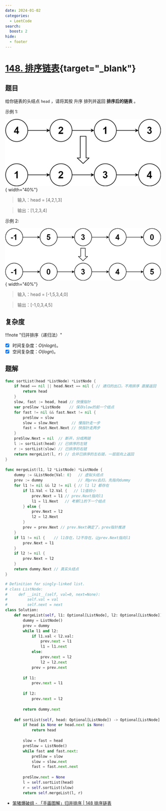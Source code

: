 ```yaml
---
date: 2024-01-02
categories:
  - LeetCode
search:
  boost: 2
hide:
  - footer
---
```


# [148. 排序链表](https://leetcode.cn/problems/sort-list){target="_blank"}

## 题目

给你链表的头结点 `head` ，请将其按 升序 排列并返回 **排序后的链表** 。

示例 1:

![](../assets/img/leetcode/148_1.jpeg){ width="40%"}

> 输入：head = [4,2,1,3]

> 输出：[1,2,3,4]

示例 2:

![](../assets/img/leetcode/148_2.jpeg){ width="40%"}

> 输入：head = [-1,5,3,4,0]

> 输出：[-1,0,3,4,5]

## 复杂度

!!!note "归并排序（递归法）"

- [x] 时间复杂度：$O(n logn)$。
- [x] 空间复杂度：$O(logn)$。

## 题解

```go title="Go"
func sortList(head *ListNode) *ListNode {
	if head == nil || head.Next == nil { // 递归的出口，不用排序 直接返回
		return head
	}
	slow, fast := head, head // 快慢指针
	var preSlow *ListNode    // 保存slow的前一个结点
	for fast != nil && fast.Next != nil {
		preSlow = slow
		slow = slow.Next      // 慢指针走一步
		fast = fast.Next.Next // 快指针走两步
	}
	preSlow.Next = nil  // 断开，分成两链
	l := sortList(head) // 已排序的左链
	r := sortList(slow) // 已排序的右链
	return mergeList(l, r) // 合并已排序的左右链，一层层向上返回
}

func mergeList(l1, l2 *ListNode) *ListNode {
	dummy := &ListNode{Val: 0}   // 虚拟头结点
	prev := dummy                // 用prev去扫，先指向dummy
	for l1 != nil && l2 != nil { // l1 l2 都存在
		if l1.Val < l2.Val {   // l1值较小
			prev.Next = l1 // prev.Next指向l1
			l1 = l1.Next   // 考察l1的下一个结点
		} else {
			prev.Next = l2
			l2 = l2.Next
		}
		prev = prev.Next // prev.Next确定了，prev指针推进
	}
	if l1 != nil {    // l1存在，l2不存在，让prev.Next指向l1
		prev.Next = l1
	}
	if l2 != nil {
		prev.Next = l2
	}
	return dummy.Next // 真实头结点
}
```

```python title="Python"
# Definition for singly-linked list.
# class ListNode:
#     def __init__(self, val=0, next=None):
#         self.val = val
#         self.next = next
class Solution:
    def mergeList(self, l1: Optional[ListNode], l2: Optional[ListNode]) -> Optional[ListNode]:
        dummy = ListNode()
        prev = dummy
        while l1 and l2:
            if l1.val < l2.val:
                prev.next = l1
                l1 = l1.next
            else:
                prev.next = l2
                l2 = l2.next
            prev = prev.next

        if l1:
            prev.next = l1

        if l2:
            prev.next = l2

        return dummy.next

    def sortList(self, head: Optional[ListNode]) -> Optional[ListNode]:
        if head is None or head.next is None:
            return head

        slow = fast = head
        preSlow = ListNode()
        while fast and fast.next:
            preSlow = slow
            slow = slow.next
            fast = fast.next.next

        preSlow.next = None
        l = self.sortList(head)
        r = self.sortList(slow)
        return self.mergeList(l, r)

```

- [笨猪爆破组 - 「手画图解」归并排序 | 148 排序链表](https://leetcode.cn/problems/sort-list/solutions/493183/shou-hua-tu-jie-gui-bing-pai-xu-148-lian-biao-pai-/)
